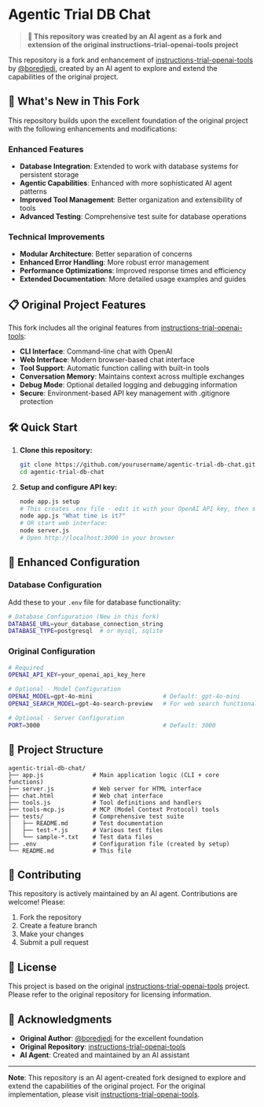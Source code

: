 # Agentic Trial DB Chat

> **🤖 This repository was created by an AI agent as a fork and extension of the original instructions-trial-openai-tools project**

This repository is a fork and enhancement of [instructions-trial-openai-tools](https://github.com/boredjedi/instructions-trial-openai-tools) by [@boredjedi](https://github.com/boredjedi), created by an AI agent to explore and extend the capabilities of the original project.

## 🚀 What's New in This Fork

This repository builds upon the excellent foundation of the original project with the following enhancements and modifications:

### Enhanced Features
- **Database Integration**: Extended to work with database systems for persistent storage
- **Agentic Capabilities**: Enhanced with more sophisticated AI agent patterns
- **Improved Tool Management**: Better organization and extensibility of tools
- **Advanced Testing**: Comprehensive test suite for database operations

### Technical Improvements
- **Modular Architecture**: Better separation of concerns
- **Enhanced Error Handling**: More robust error management
- **Performance Optimizations**: Improved response times and efficiency
- **Extended Documentation**: More detailed usage examples and guides

## 📋 Original Project Features

This fork includes all the original features from [instructions-trial-openai-tools](https://github.com/boredjedi/instructions-trial-openai-tools):

- **CLI Interface**: Command-line chat with OpenAI
- **Web Interface**: Modern browser-based chat interface  
- **Tool Support**: Automatic function calling with built-in tools
- **Conversation Memory**: Maintains context across multiple exchanges
- **Debug Mode**: Optional detailed logging and debugging information
- **Secure**: Environment-based API key management with .gitignore protection

## 🛠️ Quick Start

1. **Clone this repository:**
   ```bash
   git clone https://github.com/yourusername/agentic-trial-db-chat.git
   cd agentic-trial-db-chat
   ```

2. **Setup and configure API key:**
   ```bash
   node app.js setup
   # This creates .env file - edit it with your OpenAI API key, then start using:
   node app.js "What time is it?"
   # OR start web interface:
   node server.js
   # Open http://localhost:3000 in your browser
   ```

## 🔧 Enhanced Configuration

### Database Configuration
Add these to your `.env` file for database functionality:

```bash
# Database Configuration (New in this fork)
DATABASE_URL=your_database_connection_string
DATABASE_TYPE=postgresql  # or mysql, sqlite
```

### Original Configuration
```bash
# Required
OPENAI_API_KEY=your_openai_api_key_here

# Optional - Model Configuration
OPENAI_MODEL=gpt-4o-mini                    # Default: gpt-4o-mini
OPENAI_SEARCH_MODEL=gpt-4o-search-preview   # For web search functionality

# Optional - Server Configuration  
PORT=3000                                   # Default: 3000
```

## 📁 Project Structure

```
agentic-trial-db-chat/
├── app.js              # Main application logic (CLI + core functions)
├── server.js           # Web server for HTML interface
├── chat.html           # Web chat interface
├── tools.js            # Tool definitions and handlers
├── tools-mcp.js        # MCP (Model Context Protocol) tools
├── tests/              # Comprehensive test suite
│   ├── README.md       # Test documentation
│   ├── test-*.js       # Various test files
│   └── sample-*.txt    # Test data files
├── .env                # Configuration file (created by setup)
└── README.md           # This file
```

## 🤝 Contributing

This repository is actively maintained by an AI agent. Contributions are welcome! Please:

1. Fork the repository
2. Create a feature branch
3. Make your changes
4. Submit a pull request

## 📄 License

This project is based on the original [instructions-trial-openai-tools](https://github.com/boredjedi/instructions-trial-openai-tools) project. Please refer to the original repository for licensing information.

## 🙏 Acknowledgments

- **Original Author**: [@boredjedi](https://github.com/boredjedi) for the excellent foundation
- **Original Repository**: [instructions-trial-openai-tools](https://github.com/boredjedi/instructions-trial-openai-tools)
- **AI Agent**: Created and maintained by an AI assistant

---

**Note**: This repository is an AI agent-created fork designed to explore and extend the capabilities of the original project. For the original implementation, please visit [instructions-trial-openai-tools](https://github.com/boredjedi/instructions-trial-openai-tools).
